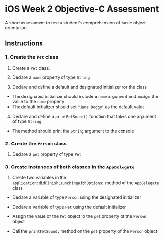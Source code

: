 # iOS Week 2 Objective-C Assessment
A short assessment to test a student's comprehension of basic object orientation. 

## Instructions


### 1. Create the `Pet` class
1. Create a `Pet` class.

2. Declare a `name` property of type `String` 

3. Declare and define a default and designated initializer for the class
  * The designated initializer should include a `name` argument and assign the value to the `name` property
  * The default initializer should set `"Jane Doggy"` as the default value

4. Declare and define a `printPetSound()` function  that takes one argument of type `String`
  * The method should print the `String` argument to the console

### 2. Create the `Person` class

1. Declare a `pet` property of type `Pet`

### 3. Create instances of both classes in the `AppDelegate`

1. Create two variables in the `application:didFinishLaunchingWithOptions:` method of the `AppDelegate` class

  * Declare a variable of type `Person` using the designated initializer
  
  * Declare a variable of type `Pet` using the default initializer
  
  * Assign the value of the `Pet` object to the `pet` property of the `Person` object
  
  * Call the `printPetSound:` method on the `pet` property of the `Person` object

